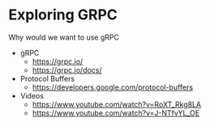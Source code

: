 # Exploring GRPC

Why would we want to use gRPC

* gRPC
  * <https://grpc.io/>
  * <https://grpc.io/docs/>
* Protocol Buffers
  * <https://developers.google.com/protocol-buffers>
* Videos
  * <https://www.youtube.com/watch?v=RoXT_Rkg8LA>
  * <https://www.youtube.com/watch?v=J-NTfvYL_OE>
